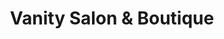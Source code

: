 ---
title: "Vanity Salon & Boutique"
url: /belle-fourche/vanity-salon-und-boutique/
shop: Friseur
---